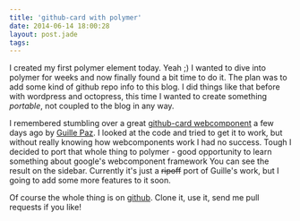 ```yaml
---
title: 'github-card with polymer'
date: 2014-06-14 18:00:28
layout: post.jade
tags:
---
```


[paz]: https://github.com/pazguille
[paz-card]: https://github.com/pazguille/github-card
[card]: https://github.com/ds82/polymer-github-card

I created my first polymer element today. Yeah ;) I wanted to dive into polymer for weeks and now finally found a bit time to do it. The plan was to add some kind of github repo info to this blog. I did things like that before with wordpress and octopress, this time I wanted to create something *portable*, not coupled to the blog in any way.

I remembered stumbling over a great [github-card webcomponent][paz-card] a few days ago by [Guille Paz][paz]. I looked at the code and tried to get it to work, but without really knowing how webcomponents work I had no success. Tough I decided to port that whole thing to polymer - good opportunity to learn something about google's webcomponent framework You can see the result on the sidebar. Currently it's just a ~~ripoff~~ port of Guille's work, but I going to add some more features to it soon.

Of course the whole thing is on [github][card]. Clone it, use it, send me pull requests if you like!
